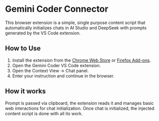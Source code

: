 # Gemini Coder Connector

This browser extension is a simple, single purpose content script that automatically initializes chats in AI Studio and DeepSeek with prompts generated by the VS Code extension.

## How to Use

1. Install the extension from the [Chrome Web Store](https://chromewebstore.google.com/detail/gemini-coder-connector/ljookipcanaglfaocjbgdicfbdhhjffp) or [Firefox Add-ons](https://addons.mozilla.org/en-US/firefox/addon/gemini-coder-connector/).
2. Open the Gemini Coder VS Code extension.
3. Open the Context View -> Chat panel.
4. Enter your instruction and continue in the browser.

## How it works

Prompt is passed via clipboard, the extension reads it and manages basic web interactions for chat initialization. Once chat is initialized, the injected content script is done with all its work.
